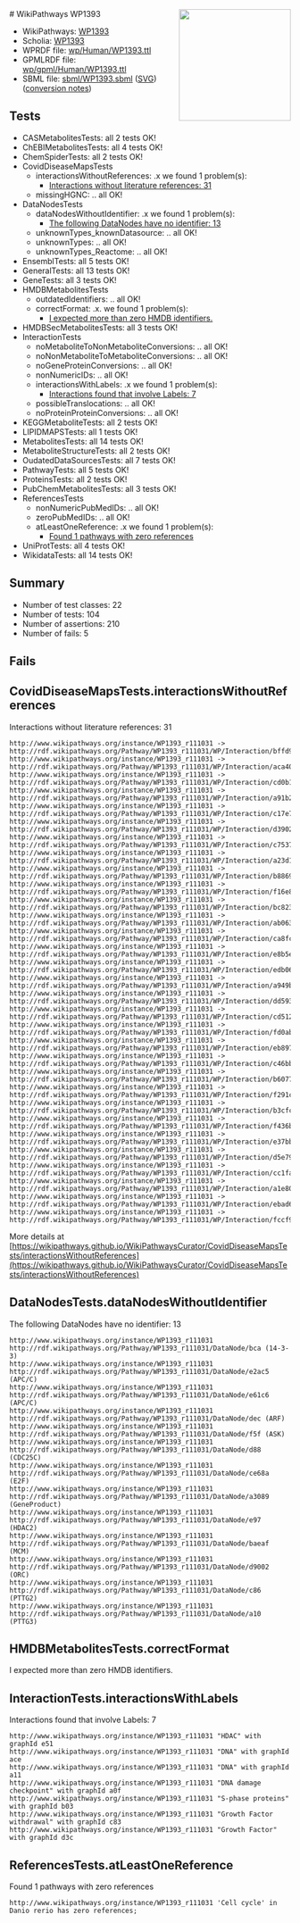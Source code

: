 <img style="float: right; width: 200px" src="../logo.png" />
# WikiPathways WP1393

* WikiPathways: [WP1393](https://identifiers.org/wikipathways:WP1393)
* Scholia: [WP1393](https://scholia.toolforge.org/wikipathways/WP1393)
* WPRDF file: [wp/Human/WP1393.ttl](../wp/Human/WP1393.ttl)
* GPMLRDF file: [wp/gpml/Human/WP1393.ttl](../wp/gpml/Human/WP1393.ttl)
* SBML file: [sbml/WP1393.sbml](../sbml/WP1393.sbml) ([SVG](../sbml/WP1393.svg)) ([conversion notes](../sbml/WP1393.txt))

## Tests
* CASMetabolitesTests: all 2 tests OK!
* ChEBIMetabolitesTests: all 4 tests OK!
* ChemSpiderTests: all 2 tests OK!
* CovidDiseaseMapsTests
    * interactionsWithoutReferences: .x we found 1 problem(s):
        * [Interactions without literature references: 31](#9701cd20)
    * missingHGNC: .. all OK!
* DataNodesTests
    * dataNodesWithoutIdentifier: .x we found 1 problem(s):
        * [The following DataNodes have no identifier: 13](#8792c493)
    * unknownTypes_knownDatasource: .. all OK!
    * unknownTypes: .. all OK!
    * unknownTypes_Reactome: .. all OK!
* EnsemblTests: all 5 tests OK!
* GeneralTests: all 13 tests OK!
* GeneTests: all 3 tests OK!
* HMDBMetabolitesTests
    * outdatedIdentifiers: .. all OK!
    * correctFormat: .x. we found 1 problem(s):
        * [I expected more than zero HMDB identifiers.](#ad154c1e)
* HMDBSecMetabolitesTests: all 3 tests OK!
* InteractionTests
    * noMetaboliteToNonMetaboliteConversions: .. all OK!
    * noNonMetaboliteToMetaboliteConversions: .. all OK!
    * noGeneProteinConversions: .. all OK!
    * nonNumericIDs: .. all OK!
    * interactionsWithLabels: .x we found 1 problem(s):
        * [Interactions found that involve Labels: 7](#630d267e)
    * possibleTranslocations: .. all OK!
    * noProteinProteinConversions: .. all OK!
* KEGGMetaboliteTests: all 2 tests OK!
* LIPIDMAPSTests: all 1 tests OK!
* MetabolitesTests: all 14 tests OK!
* MetaboliteStructureTests: all 2 tests OK!
* OudatedDataSourcesTests: all 7 tests OK!
* PathwayTests: all 5 tests OK!
* ProteinsTests: all 2 tests OK!
* PubChemMetabolitesTests: all 3 tests OK!
* ReferencesTests
    * nonNumericPubMedIDs: .. all OK!
    * zeroPubMedIDs: .. all OK!
    * atLeastOneReference: .x we found 1 problem(s):
        * [Found 1 pathways with zero references](#35eb778e)
* UniProtTests: all 4 tests OK!
* WikidataTests: all 14 tests OK!


## Summary

* Number of test classes: 22
* Number of tests: 104
* Number of assertions: 210
* Number of fails: 5

## Fails

<a name="9701cd20" />

## CovidDiseaseMapsTests.interactionsWithoutReferences

Interactions without literature references: 31
```
http://www.wikipathways.org/instance/WP1393_r111031 -> http://rdf.wikipathways.org/Pathway/WP1393_r111031/WP/Interaction/bffd9
http://www.wikipathways.org/instance/WP1393_r111031 -> http://rdf.wikipathways.org/Pathway/WP1393_r111031/WP/Interaction/aca40
http://www.wikipathways.org/instance/WP1393_r111031 -> http://rdf.wikipathways.org/Pathway/WP1393_r111031/WP/Interaction/cd0b1
http://www.wikipathways.org/instance/WP1393_r111031 -> http://rdf.wikipathways.org/Pathway/WP1393_r111031/WP/Interaction/a91b2
http://www.wikipathways.org/instance/WP1393_r111031 -> http://rdf.wikipathways.org/Pathway/WP1393_r111031/WP/Interaction/c17e7
http://www.wikipathways.org/instance/WP1393_r111031 -> http://rdf.wikipathways.org/Pathway/WP1393_r111031/WP/Interaction/d3902
http://www.wikipathways.org/instance/WP1393_r111031 -> http://rdf.wikipathways.org/Pathway/WP1393_r111031/WP/Interaction/c7537
http://www.wikipathways.org/instance/WP1393_r111031 -> http://rdf.wikipathways.org/Pathway/WP1393_r111031/WP/Interaction/a23d1
http://www.wikipathways.org/instance/WP1393_r111031 -> http://rdf.wikipathways.org/Pathway/WP1393_r111031/WP/Interaction/b8869
http://www.wikipathways.org/instance/WP1393_r111031 -> http://rdf.wikipathways.org/Pathway/WP1393_r111031/WP/Interaction/f16e8
http://www.wikipathways.org/instance/WP1393_r111031 -> http://rdf.wikipathways.org/Pathway/WP1393_r111031/WP/Interaction/bc823
http://www.wikipathways.org/instance/WP1393_r111031 -> http://rdf.wikipathways.org/Pathway/WP1393_r111031/WP/Interaction/ab063
http://www.wikipathways.org/instance/WP1393_r111031 -> http://rdf.wikipathways.org/Pathway/WP1393_r111031/WP/Interaction/ca8fc
http://www.wikipathways.org/instance/WP1393_r111031 -> http://rdf.wikipathways.org/Pathway/WP1393_r111031/WP/Interaction/e8b5e
http://www.wikipathways.org/instance/WP1393_r111031 -> http://rdf.wikipathways.org/Pathway/WP1393_r111031/WP/Interaction/edb06
http://www.wikipathways.org/instance/WP1393_r111031 -> http://rdf.wikipathways.org/Pathway/WP1393_r111031/WP/Interaction/a949b
http://www.wikipathways.org/instance/WP1393_r111031 -> http://rdf.wikipathways.org/Pathway/WP1393_r111031/WP/Interaction/dd593
http://www.wikipathways.org/instance/WP1393_r111031 -> http://rdf.wikipathways.org/Pathway/WP1393_r111031/WP/Interaction/cd512
http://www.wikipathways.org/instance/WP1393_r111031 -> http://rdf.wikipathways.org/Pathway/WP1393_r111031/WP/Interaction/fd0ab
http://www.wikipathways.org/instance/WP1393_r111031 -> http://rdf.wikipathways.org/Pathway/WP1393_r111031/WP/Interaction/eb897
http://www.wikipathways.org/instance/WP1393_r111031 -> http://rdf.wikipathways.org/Pathway/WP1393_r111031/WP/Interaction/c46bb
http://www.wikipathways.org/instance/WP1393_r111031 -> http://rdf.wikipathways.org/Pathway/WP1393_r111031/WP/Interaction/b6077
http://www.wikipathways.org/instance/WP1393_r111031 -> http://rdf.wikipathways.org/Pathway/WP1393_r111031/WP/Interaction/f291c
http://www.wikipathways.org/instance/WP1393_r111031 -> http://rdf.wikipathways.org/Pathway/WP1393_r111031/WP/Interaction/b3cfc
http://www.wikipathways.org/instance/WP1393_r111031 -> http://rdf.wikipathways.org/Pathway/WP1393_r111031/WP/Interaction/f436b
http://www.wikipathways.org/instance/WP1393_r111031 -> http://rdf.wikipathways.org/Pathway/WP1393_r111031/WP/Interaction/e37bb
http://www.wikipathways.org/instance/WP1393_r111031 -> http://rdf.wikipathways.org/Pathway/WP1393_r111031/WP/Interaction/d5e79
http://www.wikipathways.org/instance/WP1393_r111031 -> http://rdf.wikipathways.org/Pathway/WP1393_r111031/WP/Interaction/cc1fa
http://www.wikipathways.org/instance/WP1393_r111031 -> http://rdf.wikipathways.org/Pathway/WP1393_r111031/WP/Interaction/a1e80
http://www.wikipathways.org/instance/WP1393_r111031 -> http://rdf.wikipathways.org/Pathway/WP1393_r111031/WP/Interaction/ebad6
http://www.wikipathways.org/instance/WP1393_r111031 -> http://rdf.wikipathways.org/Pathway/WP1393_r111031/WP/Interaction/fccf9
```

More details at [https://wikipathways.github.io/WikiPathwaysCurator/CovidDiseaseMapsTests/interactionsWithoutReferences](https://wikipathways.github.io/WikiPathwaysCurator/CovidDiseaseMapsTests/interactionsWithoutReferences)

<a name="8792c493" />

## DataNodesTests.dataNodesWithoutIdentifier

The following DataNodes have no identifier: 13
```
http://www.wikipathways.org/instance/WP1393_r111031 http://rdf.wikipathways.org/Pathway/WP1393_r111031/DataNode/bca (14-3-3)
http://www.wikipathways.org/instance/WP1393_r111031 http://rdf.wikipathways.org/Pathway/WP1393_r111031/DataNode/e2ac5 (APC/C)
http://www.wikipathways.org/instance/WP1393_r111031 http://rdf.wikipathways.org/Pathway/WP1393_r111031/DataNode/e61c6 (APC/C)
http://www.wikipathways.org/instance/WP1393_r111031 http://rdf.wikipathways.org/Pathway/WP1393_r111031/DataNode/dec (ARF)
http://www.wikipathways.org/instance/WP1393_r111031 http://rdf.wikipathways.org/Pathway/WP1393_r111031/DataNode/f5f (ASK)
http://www.wikipathways.org/instance/WP1393_r111031 http://rdf.wikipathways.org/Pathway/WP1393_r111031/DataNode/d88 (CDC25C)
http://www.wikipathways.org/instance/WP1393_r111031 http://rdf.wikipathways.org/Pathway/WP1393_r111031/DataNode/ce68a (E2F)
http://www.wikipathways.org/instance/WP1393_r111031 http://rdf.wikipathways.org/Pathway/WP1393_r111031/DataNode/a3089 (GeneProduct)
http://www.wikipathways.org/instance/WP1393_r111031 http://rdf.wikipathways.org/Pathway/WP1393_r111031/DataNode/e97 (HDAC2)
http://www.wikipathways.org/instance/WP1393_r111031 http://rdf.wikipathways.org/Pathway/WP1393_r111031/DataNode/baeaf (MCM)
http://www.wikipathways.org/instance/WP1393_r111031 http://rdf.wikipathways.org/Pathway/WP1393_r111031/DataNode/d9002 (ORC)
http://www.wikipathways.org/instance/WP1393_r111031 http://rdf.wikipathways.org/Pathway/WP1393_r111031/DataNode/c86 (PTTG2)
http://www.wikipathways.org/instance/WP1393_r111031 http://rdf.wikipathways.org/Pathway/WP1393_r111031/DataNode/a10 (PTTG3)
```

<a name="ad154c1e" />

## HMDBMetabolitesTests.correctFormat

I expected more than zero HMDB identifiers.
<a name="630d267e" />

## InteractionTests.interactionsWithLabels

Interactions found that involve Labels: 7
```
http://www.wikipathways.org/instance/WP1393_r111031 "HDAC" with graphId e51
http://www.wikipathways.org/instance/WP1393_r111031 "DNA" with graphId ace
http://www.wikipathways.org/instance/WP1393_r111031 "DNA" with graphId a11
http://www.wikipathways.org/instance/WP1393_r111031 "DNA damage checkpoint" with graphId a0f
http://www.wikipathways.org/instance/WP1393_r111031 "S-phase proteins" with graphId b03
http://www.wikipathways.org/instance/WP1393_r111031 "Growth Factor 
withdrawal" with graphId c83
http://www.wikipathways.org/instance/WP1393_r111031 "Growth Factor" with graphId d3c
```

<a name="35eb778e" />

## ReferencesTests.atLeastOneReference

Found 1 pathways with zero references
```
http://www.wikipathways.org/instance/WP1393_r111031 'Cell cycle' in Danio rerio has zero references; 
```

